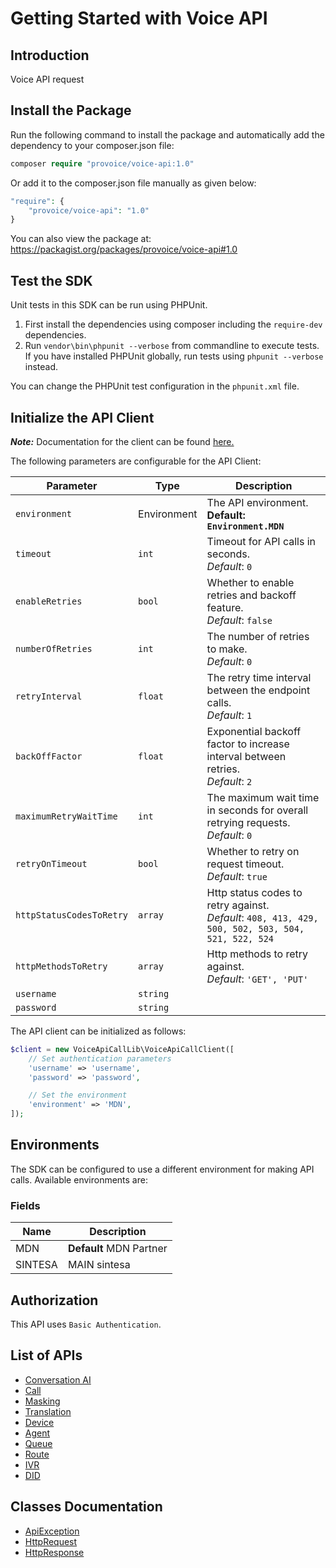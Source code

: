
# Getting Started with Voice API

## Introduction

Voice API request

## Install the Package

Run the following command to install the package and automatically add the dependency to your composer.json file:

```php
composer require "provoice/voice-api:1.0"
```

Or add it to the composer.json file manually as given below:

```php
"require": {
    "provoice/voice-api": "1.0"
}
```

You can also view the package at:
https://packagist.org/packages/provoice/voice-api#1.0

## Test the SDK

Unit tests in this SDK can be run using PHPUnit.

1. First install the dependencies using composer including the `require-dev` dependencies.
2. Run `vendor\bin\phpunit --verbose` from commandline to execute tests. If you have installed PHPUnit globally, run tests using `phpunit --verbose` instead.

You can change the PHPUnit test configuration in the `phpunit.xml` file.

## Initialize the API Client

**_Note:_** Documentation for the client can be found [here.](doc/client.md)

The following parameters are configurable for the API Client:

| Parameter | Type | Description |
|  --- | --- | --- |
| `environment` | Environment | The API environment. <br> **Default: `Environment.MDN`** |
| `timeout` | `int` | Timeout for API calls in seconds.<br>*Default*: `0` |
| `enableRetries` | `bool` | Whether to enable retries and backoff feature.<br>*Default*: `false` |
| `numberOfRetries` | `int` | The number of retries to make.<br>*Default*: `0` |
| `retryInterval` | `float` | The retry time interval between the endpoint calls.<br>*Default*: `1` |
| `backOffFactor` | `float` | Exponential backoff factor to increase interval between retries.<br>*Default*: `2` |
| `maximumRetryWaitTime` | `int` | The maximum wait time in seconds for overall retrying requests.<br>*Default*: `0` |
| `retryOnTimeout` | `bool` | Whether to retry on request timeout.<br>*Default*: `true` |
| `httpStatusCodesToRetry` | `array` | Http status codes to retry against.<br>*Default*: `408, 413, 429, 500, 502, 503, 504, 521, 522, 524` |
| `httpMethodsToRetry` | `array` | Http methods to retry against.<br>*Default*: `'GET', 'PUT'` |
| `username` | `string` |  |
| `password` | `string` |  |

The API client can be initialized as follows:

```php
$client = new VoiceApiCallLib\VoiceApiCallClient([
    // Set authentication parameters
    'username' => 'username',
    'password' => 'password',

    // Set the environment
    'environment' => 'MDN',
]);
```

## Environments

The SDK can be configured to use a different environment for making API calls. Available environments are:

### Fields

| Name | Description |
|  --- | --- |
| MDN | **Default** MDN Partner |
| SINTESA | MAIN sintesa |

## Authorization

This API uses `Basic Authentication`.

## List of APIs

* [Conversation AI](doc/controllers/conversation-ai.md)
* [Call](doc/controllers/call.md)
* [Masking](doc/controllers/masking.md)
* [Translation](doc/controllers/translation.md)
* [Device](doc/controllers/device.md)
* [Agent](doc/controllers/agent.md)
* [Queue](doc/controllers/queue.md)
* [Route](doc/controllers/route.md)
* [IVR](doc/controllers/ivr.md)
* [DID](doc/controllers/did.md)

## Classes Documentation

* [ApiException](doc/api-exception.md)
* [HttpRequest](doc/http-request.md)
* [HttpResponse](doc/http-response.md)

